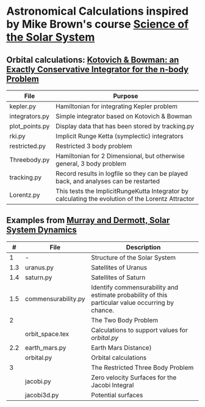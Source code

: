 # Astronomical Calculations inspired by Mike Brown's course [Science of the Solar System](https://www.coursera.org/learn/solar-system/home/info)

## Orbital calculations: [Kotovich & Bowman: an Exactly Conservative Integrator for the n-body Problem](http://arxiv.org/pdf/physics/0112084)

| File | Purpose |
|--------------------------|---------------------------------------------------------------------|
|kepler.py|Hamiltonian for integrating Kepler problem|
|integrators.py|Simple integrator based on Kotovich & Bowman|
|plot_points.py|Display data that has been stored by tracking.py|
|rki.py|Implicit Runge Ketta (symplectic) integrators|
|restricted.py|Restricted 3 body problem|
|Threebody.py|Hamiltonian for 2 Dimensional, but otherwise general,  3 body problem|
|tracking.py|Record results in logfile so they can be played back, and analyses can be restarted|
|Lorentz.py|This tests the ImplicitRungeKutta Integrator by calculating the evolution of the Lorentz Attractor|

## Examples from [Murray and Dermott, Solar System Dynamics](https://www.cambridge.org/core/books/solar-system-dynamics/108745217E4A18190CBA340ED5E477A2)

|#|File| Description |
|----|--------------------|------------------------------------------------------------|
|1|-| Structure of the Solar System|
|1.3|uranus.py|Satellites of Uranus|
|1.4|saturn.py|Satellites of Saturn|
|1.5|commensurability.py|Identify commensurability and estimate probability of this particular value occurring by chance.|
|2||The Two Body Problem|
||orbit_space.tex|Calculations to support values for *orbital.py*|
|2.2|earth_mars.py|Earth Mars Distance)|
||orbital.py|Orbital calculations|
|3||The Restricted Three Body Problem|
||jacobi.py|Zero velocity Surfaces for the Jacobi Integral|
||jacobi3d.py|Potential surfaces|
